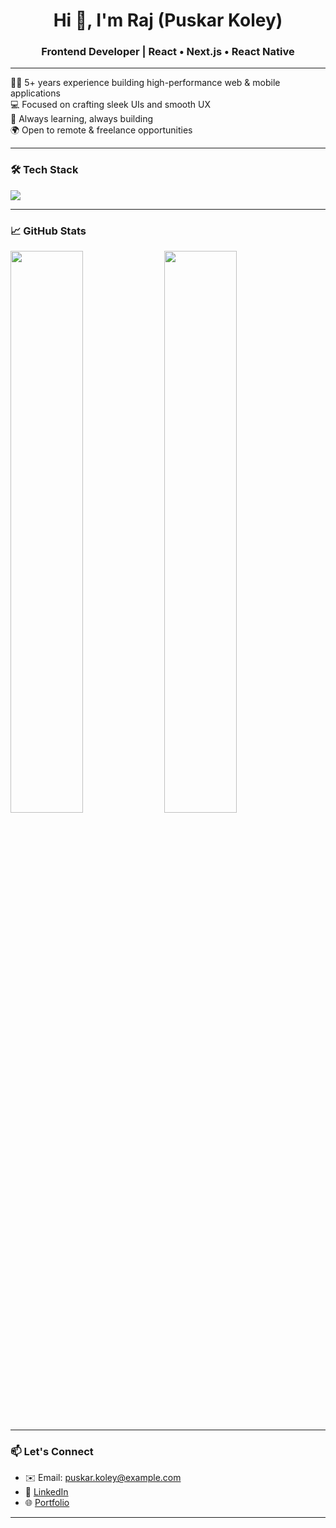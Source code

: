<h1 align="center">Hi 👋, I'm Raj (Puskar Koley)</h1>
<h3 align="center">Frontend Developer | React • Next.js • React Native</h3>

---

👨‍💻 5+ years experience building high-performance web & mobile applications  
💻 Focused on crafting sleek UIs and smooth UX  
🚀 Always learning, always building  
🌍 Open to remote & freelance opportunities  

---

### 🛠️ Tech Stack
<p align="left">
  <img src="https://skillicons.dev/icons?i=react,nextjs,reactnative,ts,js,redux,tailwind,html,css,git" />
</p>

---

### 📈 GitHub Stats
<p align="left">
  <img src="https://github-readme-stats.vercel.app/api?username=puskarkoley&show_icons=true&theme=radical" width="48%" />
  <img src="https://github-readme-streak-stats.herokuapp.com/?user=puskarkoley&theme=radical" width="48%" />
</p>

---

### 📫 Let's Connect
- ✉️ Email: puskar.koley@example.com  
- 🔗 [LinkedIn](https://linkedin.com/in/yourusername)  
- 🌐 [Portfolio](https://your-portfolio.com)

---

